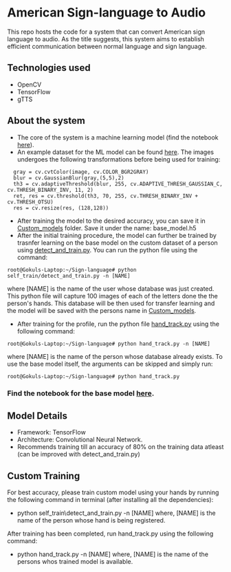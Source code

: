 # American Sign-language to Audio
This repo hosts the code for a system that can convert American sign language to audio. As the title suggests, this system aims to establish efficient communication between normal language and sign language.

## Technologies used
- OpenCV
- TensorFlow
- gTTS  
  
## About the system  
- The core of the system is a machine learning model (find the notebook [here](www.google.com)).
- An example dataset for the ML model can be found [here](https://www.kaggle.com/datasets/ardamavi/sign-language-digits-dataset). The images undergoes the following transformations before being used for training:  

```
  gray = cv.cvtColor(image, cv.COLOR_BGR2GRAY)
  blur = cv.GaussianBlur(gray,(5,5),2)
  th3 = cv.adaptiveThreshold(blur, 255, cv.ADAPTIVE_THRESH_GAUSSIAN_C, cv.THRESH_BINARY_INV, 11, 2)
  ret, res = cv.threshold(th3, 70, 255, cv.THRESH_BINARY_INV + cv.THRESH_OTSU)
  res = cv.resize(res, (128,128))
```  

- After training the model to the desired accuracy, you can save it in [Custom_models](https://github.com/Gokul-GMenon/Sign-language/tree/main/Custom_models) folder. Save it under the name: base_model.h5
- After the initial training procedure, the model can further be trained by trasnfer learning on the base model on the custom dataset of a person using [detect_and_train.py](https://github.com/Gokul-GMenon/Sign-language/blob/main/self_train/detect_and_train.py). You can run the python file using the command:  
```
root@Gokuls-Laptop:~/Sign-language# python self_train/detect_and_train.py -n [NAME]
```  
where [NAME] is the name of the user whose database was just created. This python file will capture 100 images of each of the letters done the the person's hands. This database will be then used for transfer learning and the model will be saved with the persons name in [Custom_models](https://github.com/Gokul-GMenon/Sign-language/tree/main/Custom_models).
- After training for the profile, run the python file [hand_track.py](https://github.com/Gokul-GMenon/Sign-language/blob/main/hand_track.py) using the following command:  
```
root@Gokuls-Laptop:~/Sign-language# python hand_track.py -n [NAME]
```  
where [NAME] is the name of the person whose database already exists. To use the base model itself, the arguments can be skipped and simply run:  
```
root@Gokuls-Laptop:~/Sign-language# python hand_track.py
```  

### Find the notebook for the base model [here](https://colab.research.google.com/drive/1JjcAAYZR43975aWQu8jv4tDkTuHbd3_F?usp=sharing).

## Model Details
- Framework: TensorFlow
- Architecture: Convolutional Neural Network.
- Recommends training till an accuracy of 80% on the training data atleast (can be improved with detect_and_train.py)

## Custom Training
For best accuracy, please train custom model using your hands by running the following command in terminal (after installing all the dependencies):
- python self_train\detect_and_train.py -n [NAME]
where, [NAME] is the name of the person whose hand is being registered.

After training has been completed, run hand_track.py using the following command:
- python hand_track.py -n [NAME]
where, [NAME] is the name of the persons whos trained model is available.
